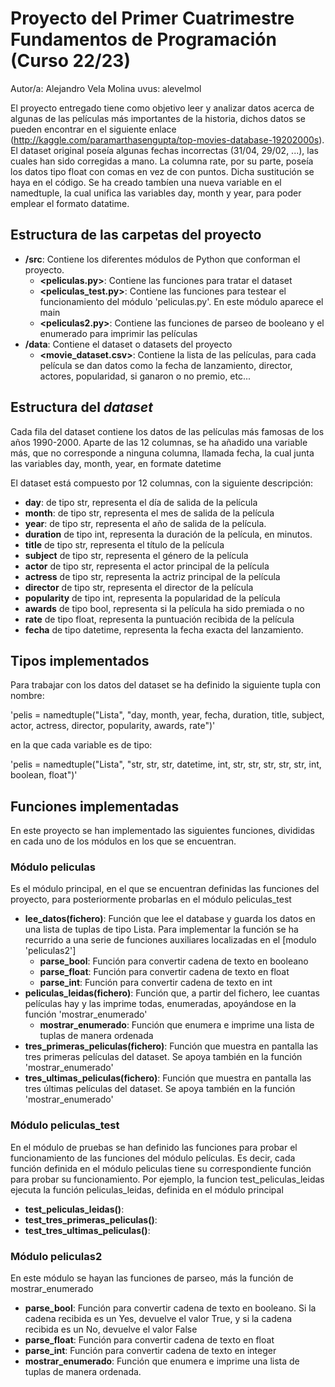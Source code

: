 # Proyecto del Primer Cuatrimestre Fundamentos de Programación (Curso  22/23)
Autor/a: Alejandro Vela Molina   uvus: alevelmol

El proyecto entregado tiene como objetivo leer y analizar datos acerca de algunas de las películas más importantes de la historia, dichos datos se pueden encontrar en el siguiente enlace (http://kaggle.com/paramarthasengupta/top-movies-database-19202000s). El dataset original poseía algunas fechas incorrectas (31/04, 29/02, ...), las cuales han sido corregidas a mano. La columna rate, por su parte, poseía los datos tipo float con comas en vez de con puntos. Dicha sustitución se haya en el código. Se ha creado tambíen una nueva variable en el namedtuple, la cual unifica las variables day, month y year, para poder emplear el formato datatime.


## Estructura de las carpetas del proyecto

* **/src**: Contiene los diferentes módulos de Python que conforman el proyecto.
  * **\<peliculas.py\>**: Contiene las funciones para tratar el dataset
  * **\<peliculas_test.py\>**: Contiene las funciones para testear el funcionamiento del módulo 'peliculas.py'. En este módulo aparece el main
  * **\<peliculas2.py\>**: Contiene las funciones de parseo de booleano y el enumerado para imprimir las películas
* **/data**: Contiene el dataset o datasets del proyecto
    * **\<movie_dataset.csv\>**: Contiene la lista de las películas, para cada película se dan datos como la fecha de lanzamiento, director, actores, popularidad, si ganaron o no premio, etc...
    
## Estructura del *dataset*

Cada fila del dataset contiene los datos de las películas más famosas de los años 1990-2000. Aparte de las 12 columnas, se ha añadido una variable más, que no corresponde a ninguna columna, llamada fecha, la cual junta las variables day, month, year, en formate datetime

El dataset está compuesto por 12 columnas, con la siguiente descripción:

* **day**: de tipo str, representa el día de salida de la película
* **month**: de tipo str, representa el mes de salida de la película
* **year**: de tipo str, representa el año de salida de la película.
* **duration** de tipo int, representa la duración de la película, en minutos.
* **title** de tipo str, representa el título de la película
* **subject** de tipo str, representa el género de la película
* **actor** de tipo str, representa el actor principal de la película
* **actress** de tipo str, representa la actriz principal de la película
* **director** de tipo str, representa el director de la película
* **popularity** de tipo int, representa la popularidad de la película
* **awards** de tipo bool, representa si la película ha sido premiada o no
* **rate** de tipo float, representa la puntuación recibida de la película
* **fecha** de tipo datetime, representa la fecha exacta del lanzamiento.

## Tipos implementados

Para trabajar con los datos del dataset se ha definido la siguiente tupla con nombre:

'pelis = namedtuple("Lista", "day, month, year, fecha, duration, title, subject, actor, actress, director, popularity, awards, rate")'

en la que cada variable es de tipo:

'pelis = namedtuple("Lista", "str, str, str, datetime, int, str, str, str, str, str, int, boolean, float")'

## Funciones implementadas
En este proyecto se han implementado las siguientes funciones, divididas en cada uno de los módulos en los que se encuentran.

### Módulo peliculas
Es el módulo principal, en el que se encuentran definidas las funciones del proyecto, para posteriormente probarlas en el módulo peliculas_test
* **lee_datos(fichero)**: Función que lee el database y guarda los datos en una lista de tuplas de tipo Lista. Para implementar la función se ha recurrido a una serie de funciones auxiliares localizadas en el [modulo 'peliculas2']
  * **parse_bool**: Función para convertir cadena de texto en booleano
  * **parse_float**: Función para convertir cadena de texto en float
  * **parse_int**: Función para convertir cadena de texto en int
* **peliculas_leidas(fichero)**: Función que, a partir del fichero, lee cuantas películas hay y las imprime todas, enumeradas, apoyándose en la función 'mostrar_enumerado'
  * **mostrar_enumerado**: Función que enumera e imprime una lista de tuplas de manera ordenada
* **tres_primeras_peliculas(fichero)**: Función que muestra en pantalla las tres primeras películas del dataset. Se apoya también en la función 'mostrar_enumerado'
* **tres_ultimas_peliculas(fichero)**: Función que muestra en pantalla las tres últimas películas del dataset. Se apoya también en la función 'mostrar_enumerado'

### Módulo peliculas_test
En el módulo de pruebas se han definido las funciones para probar el funcionamiento de las funciones del módulo películas. Es decir, cada función definida en el módulo peliculas tiene su correspondiente función para probar su funcionamiento. Por ejemplo, la funcion test_peliculas_leidas ejecuta la función peliculas_leidas, definida en el módulo principal
* **test_peliculas_leidas()**:
* **test_tres_primeras_peliculas()**:
* **test_tres_ultimas_peliculas()**:
### Módulo peliculas2
En este módulo se hayan las funciones de parseo, más la función de mostrar_enumerado
* **parse_bool**: Función para convertir cadena de texto en booleano. Si la cadena recibida es un Yes, devuelve el valor True, y si la cadena recibida es un No, devuelve el valor False
* **parse_float**: Función para convertir cadena de texto en float
* **parse_int**: Función para convertir cadena de texto en integer
* **mostrar_enumerado**: Función que enumera e imprime una lista de tuplas de manera ordenada.